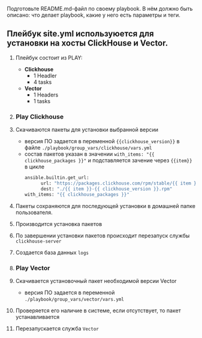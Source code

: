Подготовьте README.md-файл по своему playbook. В нём должно быть описано: что делает playbook, какие у него есть параметры и теги.
## Плейбук site.yml используюется для установки на хосты ClickHouse и Vector.

1. Плейбук состоит из PLAY:
    * **Clickhouse**
        * 1 Headler  
        * 4 tasks  
    * **Vector**
      * 1 Headers
      * 1 tasks 

2. ### **Play Clickhouse**
2. Скачиваются пакеты для установки выбранной версии
    * версия ПО задается в переменной `{{clickhouse_version}}` в файле `./playbook/group_vars/clickhouse/vars.yml`
    * состав пакетов указан в значении `with_items: "{{ clickhouse_packages }}"` и подставляется зачение через `{{item}}` в цикле
      ```bash
      ansible.builtin.get_url:
            url: "https://packages.clickhouse.com/rpm/stable/{{ item }}-{{ clickhouse_version }}.noarch.rpm"
            dest: "./{{ item }}-{{ clickhouse_version }}.rpm"
      with_items: "{{ clickhouse_packages }}"
      ```
      
3. Пакеты сохраняются для последующей установки в домашней папке пользователя. 
4. Производится установка пакетов
5. По завершении установки пакетов происходит перезапуск службы `clickhouse-server`
6. Создается база данных `logs`
7. ### **Play Vector**
8. Скачивается установочный пакет необходимой версии Vector
    * версия ПО задается в переменной `./playbook/group_vars/vector/vars.yml`
9. Проверяется его наличие в системе, если отсутствует, то пакет устанавливается
10. Перезапускается служба `Vector`


   

